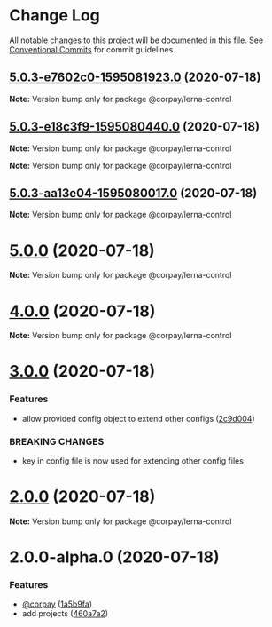 # Change Log

All notable changes to this project will be documented in this file.
See [Conventional Commits](https://conventionalcommits.org) for commit guidelines.

## [5.0.3-e7602c0-1595081923.0](https://github.com/ashimjk/ng-lerna/compare/v5.0.3-e18c3f9-1595080440.0...v5.0.3-e7602c0-1595081923.0) (2020-07-18)

**Note:** Version bump only for package @corpay/lerna-control





## [5.0.3-e18c3f9-1595080440.0](https://github.com/ashimjk/ng-lerna/compare/v5.0.3-aa13e04-1595080017.0...v5.0.3-e18c3f9-1595080440.0) (2020-07-18)

**Note:** Version bump only for package @corpay/lerna-control







**Note:** Version bump only for package @corpay/lerna-control





## [5.0.3-aa13e04-1595080017.0](https://github.com/ashimjk/ng-lerna/compare/v5.0.2...v5.0.3-aa13e04-1595080017.0) (2020-07-18)

**Note:** Version bump only for package @corpay/lerna-control





# [5.0.0](https://github.com/ashimjk/ng-lerna/compare/v4.0.1...v5.0.0) (2020-07-18)

**Note:** Version bump only for package @corpay/lerna-control





# [4.0.0](https://github.com/ashimjk/ng-lerna/compare/v3.0.0...v4.0.0) (2020-07-18)

**Note:** Version bump only for package @corpay/lerna-control





# [3.0.0](https://github.com/ashimjk/ng-lerna/compare/v2.0.0...v3.0.0) (2020-07-18)


### Features

* allow provided config object to extend other configs ([2c9d004](https://github.com/ashimjk/ng-lerna/commit/2c9d0046cb865e88561cdeea1ab7d2c7a6f43c4f))


### BREAKING CHANGES

* key in config file is now used for extending other config files





# [2.0.0](https://github.com/ashimjk/ng-lerna/compare/v2.0.0-alpha.0...v2.0.0) (2020-07-18)

**Note:** Version bump only for package @corpay/lerna-control





# 2.0.0-alpha.0 (2020-07-18)


### Features

* [@corpay](https://github.com/corpay) ([1a5b9fa](https://github.com/ashimjk/ng-lerna/commit/1a5b9fadca6d8d5ad4a68fd0ab9b6b7399ea88df))
* add projects ([460a7a2](https://github.com/ashimjk/ng-lerna/commit/460a7a250c76ca86737568d96f6448b4e06e0537))
